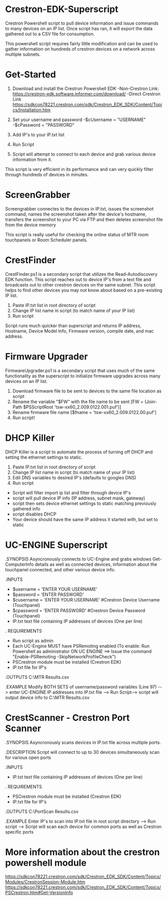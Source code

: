# Crestron-EDK-Superscript
Crestron Powershell script to pull device information and issue commands to many devices on an IP list.  Once script has ran, it will export the data gathered out to a CSV file for consumption.

This powershell script requires fairly little modification and can be used to gather information on hundreds of crestron devices on a network across multiple subnets.

# Get-Started
1. Download and install the Crestron Powershell EDK 
-Non-Crestron Link: https://crestron-edk.software.informer.com/download/
-Direct Crestron Link https://sdkcon78221.crestron.com/sdk/Crestron_EDK_SDK/Content/Topics/Installation.htm

2. Set your username and password
-$cUsername = "USERNAME"
-$cPassword = "PASSWORD"

3. Add IP's to your IP.txt list
4. Run Script
5. Script will attempt to connect to each device and grab various device information from it.

This script is very efficient in its performance and can very quickly filter through hundreds of devices in minutes.

# ScreenGrabber
Screengrabber connectes to the devices in IP.txt, issues the screenshot command, names the screenshot taken after the device's hostname, transfers the screenshot to your PC via FTP and then deletes screenshot file from the device memory

This script is really useful for checking the online status of MTR room touchpanels or Room Scheduler panels. 

# CrestFinder
CrestFinder.ps1 is a secondary script that utilizes the Read-Autodiscovery EDK function.  This script reaches out to device IP's from a text file and broadcasts out to other crestron devices on the same subnet.  This script helps to find other devices you may not know about based on a pre-existing IP list.

1.  Paste IP.txt list in root directory of script
2.  Change IP list name in script (to match name of your IP list)
3.  Run script

Script runs much quicker than superscript and returns IP address, Hostname, Device Model Info, Firmware version, compile date, and mac address.

# Firmware Upgrader
FirmwareUpgrader.ps1 is a secondary script that uses much of the same functionality as the superscript to initialize firmware upgrades across many devices on an IP list.

1. Download firmware file to be sent to devices to the same file location as script
2. Rename the variable "$FW" with the file name to be sent [FW = (Join-Path $PSScriptRoot 'tsw-xx60_2.009.0122.001.puf')]
3. Rename firmware file name [$fname = 'tsw-xx60_2.009.0122.00.puf']
4. Run script!

# DHCP Killer
DHCP Killer is a script to automate the process of turning off DHCP and setting the ethernet settings to static.

1.  Paste IP.txt list in root directory of script
2.  Change IP list name in script (to match name of your IP list)
3.  Edit DNS variables to desired IP's (defaults to googles DNS)
4.  Run script

- Script will filter import ip list and filter through device IP's
- script will pull device IP info (IP address, subnet mask, gateway) 
- script then sets device ethernet settings to static matching previously gathered info
- script disables DHCP
- Your device should have the same IP address it started with, but set to static


# UC-ENGINE Superscript 

.SYNOPSIS
  Asyncronously connects to UC-Engine and grabs windows Get-ComputerInfo details as well as connected devices, information about the touchpanel connected, and other various device info.

.INPUTS
  - $username = 'ENTER YOUR USERNAME' 
  - $password = 'ENTER PASSWORD'
  - $cusername = 'ENTER YOUR USERNAME'  #Crestron Device Username (Touchpanel)
  - $cpassword = 'ENTER PASSWORD' #Crestron Device Password (Touchpanel)
  - IP.txt text file containing IP addresses of devices (One per line)

. REQUIREMENTS
  - Run script as admin
  - Each UC-Engine MUST have PSRemoting enabled (To enable: Run Powershell as administrator ON UC ENGINE ==> Issue the command "Enable-PSRemoting -SkipNetworkProfileCheck")
  - PSCrestron module must be installed (Crestron EDK)
  - IP.txt file for IP's

.OUTPUTS
  C:\MTR  Results.csv
  
.EXAMPLE
  Modify BOTH SETS of username/password variables (Line 97) --> enter UC-ENGINE IP addresses into IP.txt file --> Run Script--> script will output device info to C:\MTR  Results.csv


# CrestScanner - Crestron Port Scanner

.SYNOPSIS
  Asyncronously scans devices in IP.txt file across multiple ports. 

.DESCRIPTION
  Script will connect to up to 30 devices simultaneously scan for various open ports


.INPUTS
  - IP.txt text file containing IP addresses of devices (One per line)

. REQUIREMENTS
  - PSCrestron module must be installed (Crestron EDK)
  - IP.txt file for IP's

.OUTPUTS
  C:\PortScan Results.csv
  
.EXAMPLE
  Enter IP's to scan into IP.txt file in root script directory --> Run script --> Script will scan each device for common ports as well as Crestron specific ports


# More information about the crestron powershell module
https://sdkcon78221.crestron.com/sdk/Crestron_EDK_SDK/Content/Topics/Modules/CrestronSession-Module.htm
https://sdkcon78221.crestron.com/sdk/Crestron_EDK_SDK/Content/Topics/PSCrestron.htm#Get-VersionInfo
